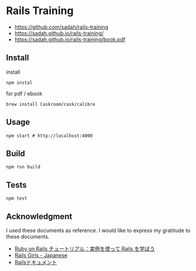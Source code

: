 # Rails Training

* https://github.com/sadah/rails-training
* https://sadah.github.io/rails-training/
* https://sadah.github.io/rails-training/book.pdf

## Install

install

    npm instal

for pdf / ebook

    brew install Caskroom/cask/calibre

## Usage

    npm start # http://localhost:4000

## Build

    npm run build

## Tests

    npm test

## Acknowledgment

I used these documents as reference. I would like to express my gratitude to these documents.

* <a href="http://railstutorial.jp/" target="_blank">Ruby on Rails チュートリアル：実例を使って Rails を学ぼう</a>
* <a href="http://railsgirls.jp/" target="_blank">Rails Girls - Japanese</a>
* <a href="http://railsdoc.com/" target="_blank">Railsドキュメント</a>
